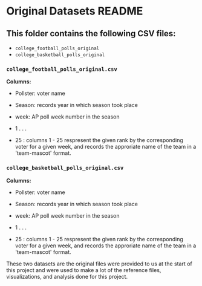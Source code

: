 # Original Datasets README
## This folder contains the following CSV files:

- `college_football_polls_original`
- `college_basketball_polls_original`


### `college_football_polls_original.csv`
<b>Columns:</b>
- Pollster: voter name
- Season: records year in which season took place
- week: AP poll week number in the season

  
- 1 
  .
  .
  .
- 25 : columns 1 - 25 respresent the given rank by the corresponding voter for a given week, and records the approriate name of the team in a 'team-mascot' format.
  
### `college_basketball_polls_original.csv`
<b>Columns:</b>
- Pollster: voter name
- Season: records year in which season took place
- week: AP poll week number in the season

  
- 1 
  .
  .
  .
- 25 : columns 1 - 25 respresent the given rank by the corresponding voter for a given week, and records the approriate name of the team in a 'team-mascot' format. 

These two datasets are the original files were provided to us at the start of this project and were used to make a lot of the reference files, visualizations, and analysis done for this project.  
